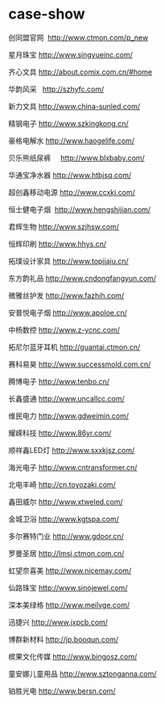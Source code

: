 # case-show
创同盟官网  http://www.ctmon.com/p_new

星月珠宝    http://www.singyueinc.com/

齐心文具    http://about.comix.com.cn/#home

华韵风采   	http://szhyfc.com/

新力文具	  http://www.china-sunled.com/

精钢电子	  http://www.szkingkong.cn/

豪格电解水  http://www.haogelife.com/

贝乐熊纸尿裤     http://www.blxbaby.com/

华通宝净水器  http://www.htbjsq.com/

超创鑫移动电源  http://www.ccxkj.com/

恒士健电子烟  http://www.hengshijian.com/

君辉生物 http://www.szjhsw.com/

恒辉印刷 http://www.hhys.cn/

拓璞设计家具 http://www.topjiaju.cn/

东方韵礼品 http://www.cndongfangyun.com/

微雅丝护发 http://www.fazhih.com/

安普悦电子烟 http://www.apoloe.cn/

中杨数控 http://www.z-ycnc.com/

拓尼尔蓝牙耳机 http://guantai.ctmon.cn/

赛科易昊 http://www.successmold.com.cn/

腾博电子 http://www.tenbo.cn/

长鑫盛通 http://www.uncallcc.com/

维民电力 http://www.gdweimin.com/

耀嵘科技 http://www.86yr.com/

顺祥鑫LED灯 http://www.sxxkjsz.com/

海光电子 http://www.cntransformer.cn/

北电丰崎 http://cn.toyozaki.com/

鑫田威尔 http://www.xtweled.com/

金城卫浴 http://www.kgtspa.com/

多尔赛特门业 http://www.gdoor.cn/

罗曼圣居 http://lmsj.ctmon.com.cn/

虹望奈喜美 http://www.nicemay.com/

仙路珠宝 http://www.sinojewel.com/

深本美绿格 http://www.meilvge.com/

迅捷兴 http://www.jxpcb.com/

博群新材料 http://jp.booqun.com/

槟果文化传媒 http://www.bingosz.com/

童安娜儿童用品 http://www.sztonganna.com/

铂胜光电 http://www.bersn.com/






















